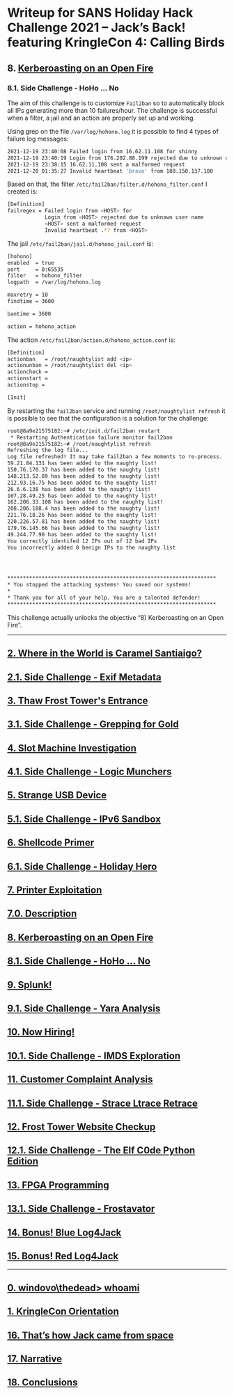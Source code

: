 # Writeup for SANS Holiday Hack Challenge 2021 – Jack’s Back! featuring KringleCon 4: Calling Birds
## 8. [Kerberoasting on an Open Fire](/08.%20Kerberoasting%20on%20an%20Open%20Fire/README.md)

### 8.1. Side Challenge - HoHo … No
The aim of this challenge is to customize `Fail2ban` so to automatically block all IPs generating more than 10 failures/hour. The challenge is successful when a filter, a jail and an action are properly set up and working.  

Using grep on the file `/var/log/hohono.log` it is possible to find 4 types of failure log messages:
```bash
2021-12-19 23:40:08 Failed login from 16.62.11.108 for shinny
2021-12-19 23:40:19 Login from 176.202.88.199 rejected due to unknown user name
2021-12-19 23:38:15 16.62.11.108 sent a malformed request
2021-12-20 01:35:27 Invalid heartbeat 'bravo' from 188.150.137.180
```

Based on that, the filter `/etc/fail2ban/filter.d/hohono_filter.conf` I created is:
```bash
[Definition]
failregex = Failed login from <HOST> for
            Login from <HOST> rejected due to unknown user name
            <HOST> sent a malformed request
            Invalid heartbeat .*? from <HOST>
```
The jail `/etc/fail2ban/jail.d/hohono_jail.conf` is:
```bash
[hohono]
enabled  = true
port     = 0:65535
filter   = hohono_filter
logpath  = /var/log/hohono.log

maxretry = 10
findtime = 3600

bantime = 3600

action = hohono_action
```

The action `/etc/fail2ban/action.d/hohono_action.conf` is:
```bash
[Definition]
actionban   = /root/naughtylist add <ip>
actionunban = /root/naughtylist del <ip>
actioncheck = 
actionstart = 
actionstop = 

[Init]
```

By restarting the `fail2ban` service and running `/root/naughtylist refresh` it is possible to see that the configuration is a solution for the challenge:
```bash
root@8a9e21575182:~# /etc/init.d/fail2ban restart
 * Restarting Authentication failure monitor fail2ban                                   [ OK ] 
root@8a9e21575182:~# /root/naughtylist refresh
Refreshing the log file...
Log file refreshed! It may take fail2ban a few moments to re-process.
59.21.84.131 has been added to the naughty list!
150.76.170.37 has been added to the naughty list!
148.213.52.89 has been added to the naughty list!
212.93.16.75 has been added to the naughty list!
26.6.6.138 has been added to the naughty list!
107.28.49.25 has been added to the naughty list!
162.206.33.108 has been added to the naughty list!
208.206.188.4 has been added to the naughty list!
221.76.18.26 has been added to the naughty list!
220.226.57.81 has been added to the naughty list!
179.76.145.66 has been added to the naughty list!
49.244.77.90 has been added to the naughty list!
You correctly identifed 12 IPs out of 12 bad IPs
You incorrectly added 0 benign IPs to the naughty list




*******************************************************************
* You stopped the attacking systems! You saved our systems!
*
* Thank you for all of your help. You are a talented defender!
*******************************************************************
```

This challenge actually unlocks the objective “8) Kerberoasting on an Open Fire”.

---
## [2. Where in the World is Caramel Santiaigo?](README.md)
## [2.1. Side Challenge - Exif Metadata](README.md)
## [3. Thaw Frost Tower's Entrance](README.md)
## [3.1. Side Challenge - Grepping for Gold](README.md)
## [4. Slot Machine Investigation](README.md)
## [4.1. Side Challenge - Logic Munchers](README.md)
## [5. Strange USB Device](README.md)
## [5.1. Side Challenge - IPv6 Sandbox](README.md)
## [6. Shellcode Primer](README.md)
## [6.1. Side Challenge - Holiday Hero](README.md)
## [7. Printer Exploitation](README.md)
## [7.0. Description](README.md)
## [8. Kerberoasting on an Open Fire](README.md)
## [8.1. Side Challenge - HoHo … No](README.md)
## [9. Splunk!](README.md)
## [9.1. Side Challenge - Yara Analysis](README.md)
## [10. Now Hiring!](README.md)
## [10.1. Side Challenge - IMDS Exploration](README.md)
## [11. Customer Complaint Analysis](README.md)
## [11.1. Side Challenge - Strace Ltrace Retrace](README.md)
## [12. Frost Tower Website Checkup](README.md)
## [12.1. Side Challenge - The Elf C0de Python Edition](README.md)
## [13. FPGA Programming](README.md)
## [13.1. Side Challenge - Frostavator](README.md)
## [14. Bonus! Blue Log4Jack](README.md)
## [15. Bonus! Red Log4Jack](README.md)
---
## [0. windovo\\thedead> whoami](../README.md)
## [1. KringleCon Orientation](01.%20KringleCon%20Orientation/README.md)
## [16. That’s how Jack came from space](../README.md#16-thats-how-jack-came-from-space)
## [17. Narrative](../README.md#17-narrative)
## [18. Conclusions](../README.md#18-conclusions)